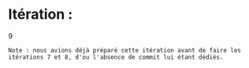 # Itération :
9

`Note : nous avions déjà préparé cette itération avant de faire les itérations 7 et 8, d'ou l'absence de commit lui étant dédiés.`
